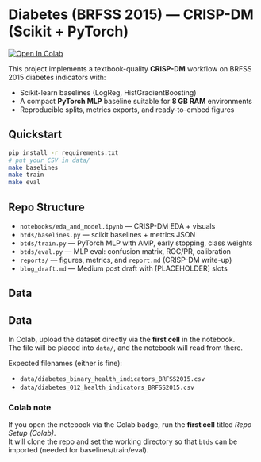 # Diabetes (BRFSS 2015) — CRISP-DM (Scikit + PyTorch)

[![Open In Colab](https://colab.research.google.com/assets/colab-badge.svg)](https://colab.research.google.com/github/mkennedy85/diabetes-crispdm/blob/main/notebooks/eda_and_model.ipynb)

This project implements a textbook-quality **CRISP-DM** workflow on BRFSS 2015 diabetes indicators with:
- Scikit-learn baselines (LogReg, HistGradientBoosting)
- A compact **PyTorch MLP** baseline suitable for **8 GB RAM** environments
- Reproducible splits, metrics exports, and ready-to-embed figures

## Quickstart
```bash
pip install -r requirements.txt
# put your CSV in data/
make baselines
make train
make eval
```

## Repo Structure
- `notebooks/eda_and_model.ipynb` — CRISP-DM EDA + visuals
- `btds/baselines.py` — scikit baselines + metrics JSON
- `btds/train.py` — PyTorch MLP with AMP, early stopping, class weights
- `btds/eval.py` — MLP eval: confusion matrix, ROC/PR, calibration
- `reports/` — figures, metrics, and `report.md` (CRISP-DM write-up)
- `blog_draft.md` — Medium post draft with [PLACEHOLDER] slots

## Data
## Data

In Colab, upload the dataset directly via the **first cell** in the notebook.  
The file will be placed into `data/`, and the notebook will read from there.

Expected filenames (either is fine):
- `data/diabetes_binary_health_indicators_BRFSS2015.csv`
- `data/diabetes_012_health_indicators_BRFSS2015.csv`


### Colab note
If you open the notebook via the Colab badge, run the **first cell** titled *Repo Setup (Colab)*.  
It will clone the repo and set the working directory so that `btds` can be imported (needed for baselines/train/eval).

